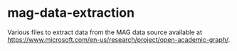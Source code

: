 # mag-data-extraction


Various files to extract data from the MAG data source available at https://www.microsoft.com/en-us/research/project/open-academic-graph/.
